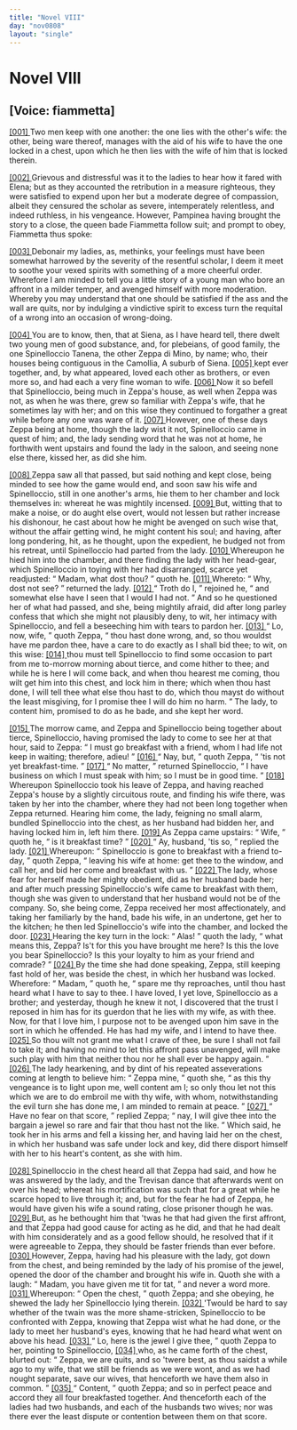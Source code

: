 ```yaml
---
title: "Novel VIII"
day: "nov0808"
layout: "single"
---
```

<div id="nov0808" type="novella" who="fiammetta">
 <h1>
  Novel VIII
 </h1>
 <p>
  <h2>
   [Voice: fiammetta]
  </h2>
 </p>
 <argument>
  <p>
   <a href="{{ site.baseurl }}itDecameron/nov0808#p08080001">
    [001]
   </a>
   Two men keep with one another: the one
	lies with the other's
	wife: the other, being ware thereof, manages with the
	aid of his wife to have the one locked in a chest, upon
	which he then lies with the wife of him that is locked
	therein.
  </p>
 </argument>
 <div3 type="commentary" who="author">
  <p>
   <a href="{{ site.baseurl }}itDecameron/nov0808#p08080002">
    [002]
   </a>
   Grievous
   and distressful was it to
      the ladies to hear how it fared
      with Elena; but as they accounted the retribution in a measure
      righteous, they were satisfied to expend upon her but a moderate
      degree of compassion, albeit they censured the scholar as severe,
      intemperately relentless, and indeed ruthless, in his vengeance.
      However, Pampinea having brought the story to a close, the queen
      bade Fiammetta follow suit; and prompt to obey, Fiammetta thus
      spoke:
  </p>
 </div3>
 <div3 type="commentary" who="fiammetta">
  <p>
   <a href="{{ site.baseurl }}itDecameron/nov0808#p08080003">
    [003]
   </a>
   Debonair my ladies, as, methinks, your feelings must have
	been somewhat harrowed by the severity of the resentful scholar, I
	deem it meet to soothe your vexed spirits with something of a more
	cheerful order. Wherefore I am minded to tell you a little story of
	a young man who bore an affront in a milder temper, and avenged
	himself with more moderation. Whereby you may understand that
	one should be satisfied if the ass and the wall are quits, nor by
	indulging a vindictive spirit to excess turn the requital of a wrong
	into an occasion of wrong-doing.
  </p>
 </div3>
 <p>
  <a href="{{ site.baseurl }}itDecameron/nov0808#p08080004">
   [004]
  </a>
  You are to know, then, that at Siena,
 as I have heard tell, there dwelt two young men of good substance,
 and, for plebeians, of good family, the one Spinelloccio Tanena, the
 other Zeppa di Mino, by name; who, their houses being contiguous
 in the Camollia,
  <note>
   A suburb of Siena.
  </note>
  <a href="{{ site.baseurl }}itDecameron/nov0808#p08080005">
   [005]
  </a>
  kept ever together, and, by
 what appeared, loved
 each other as brothers, or even more so, and had each a very fine
  woman to wife.
  <a href="{{ site.baseurl }}itDecameron/nov0808#p08080006">
   [006]
  </a>
  Now it so befell that Spinelloccio, being much in
 Zeppa's house, as well when Zeppa was not, as when he was there,
 grew so familiar with Zeppa's wife, that he sometimes lay with her;
 and on this wise they continued to forgather a great while before any
 one was ware of it.
  <a href="{{ site.baseurl }}itDecameron/nov0808#p08080007">
   [007]
  </a>
  However, one of these days Zeppa being at
 home, though the lady wist it not, Spinelloccio came in quest of
 him; and, the lady sending word that he was not at home, he forthwith
 went upstairs and found the lady in the saloon, and seeing none
 else there, kissed her, as did she him.
 </p>
 <p>
  <a href="{{ site.baseurl }}itDecameron/nov0808#p08080008">
   [008]
  </a>
  Zeppa saw all that passed, but said nothing and kept close, being
 minded to see how the game would end, and soon saw his wife and
 Spinelloccio, still in one another's arms, hie them to her chamber and
 lock themselves in: whereat he was mightily incensed.
  <a href="{{ site.baseurl }}itDecameron/nov0808#p08080009">
   [009]
  </a>
  But, witting
 that to make a noise, or do aught else overt, would not lessen but
 rather increase his dishonour, he cast about how he might be avenged
 on such wise that, without the affair getting wind, he might content
 his soul; and having, after long pondering, hit, as he thought, upon
 the expedient, he budged not from his retreat, until Spinelloccio had
 parted from the lady.
  <a href="{{ site.baseurl }}itDecameron/nov0808#p08080010">
   [010]
  </a>
  Whereupon he hied him into the chamber,
 and there finding the lady with her head-gear, which Spinelloccio in
 toying with her had disarranged, scarce yet readjusted:
  <q direct="unspecified">
   Madam,
 what dost thou?
  </q>
  quoth he.
  <a href="{{ site.baseurl }}itDecameron/nov0808#p08080011">
   [011]
  </a>
  Whereto:
  <q direct="unspecified">
   Why, dost not see?
  </q>
  returned the lady.
  <a href="{{ site.baseurl }}itDecameron/nov0808#p08080012">
   [012]
  </a>
  <q direct="unspecified">
   Troth do I,
  </q>
  rejoined he,
  <q direct="unspecified">
   and somewhat else
 have I seen that I would I had not.
  </q>
  And so he questioned her of
 what had passed, and she, being mightily afraid, did after long parley
 confess that which she might not plausibly deny, to wit, her intimacy
 with Spinelloccio, and fell a beseeching him with tears to pardon her.
  <a href="{{ site.baseurl }}itDecameron/nov0808#p08080013">
   [013]
  </a>
  <q direct="unspecified">
   Lo, now, wife,
  </q>
  quoth Zeppa,
  <q direct="unspecified">
   thou hast done wrong, and, so thou
 wouldst have me pardon thee, have a care to do exactly as I shall bid
 thee; to wit, on this wise:
   <a href="{{ site.baseurl }}itDecameron/nov0808#p08080014">
    [014]
   </a>
   thou must tell Spinelloccio to find some
 occasion to part from me to-morrow morning about tierce, and come
 hither to thee; and while he is here I will come back, and when
 thou hearest me coming, thou wilt get him into this chest, and lock
 him in there; which when thou hast done, I will tell thee what else
 thou hast to do, which thou mayst do without the least misgiving,
 for I promise thee I will do him no harm.
  </q>
  The lady, to content
 him, promised to do as he bade, and she kept her word.
 </p>
 <p>
  <a href="{{ site.baseurl }}itDecameron/nov0808#p08080015">
   [015]
  </a>
  The morrow came, and Zeppa and Spinelloccio being together
  about tierce, Spinelloccio, having promised the lady to come to see
 her at that hour, said to Zeppa:
  <q direct="unspecified">
   I must go breakfast with a
 friend, whom I had life not keep in waiting; therefore, adieu!
  </q>
  <a href="{{ site.baseurl }}itDecameron/nov0808#p08080016">
   [016]
  </a>
  <q direct="unspecified">
   Nay, but,
  </q>
  quoth Zeppa,
  <q direct="unspecified">
   'tis not yet breakfast-time.
  </q>
  <a href="{{ site.baseurl }}itDecameron/nov0808#p08080017">
   [017]
  </a>
  <q direct="unspecified">
   No
 matter,
  </q>
  returned Spinelloccio,
  <q direct="unspecified">
   I have business on which I must
 speak with him; so I must be in good time.
  </q>
  <a href="{{ site.baseurl }}itDecameron/nov0808#p08080018">
   [018]
  </a>
  Whereupon Spinelloccio
 took his leave of Zeppa, and having reached Zeppa's house by
 a slightly circuitous route, and finding his wife there, was taken by
 her into the chamber, where they had not been long together when
 Zeppa returned. Hearing him come, the lady, feigning no small
 alarm, bundled Spinelloccio into the chest, as her husband had bidden
 her, and having locked him in, left him there.
  <a href="{{ site.baseurl }}itDecameron/nov0808#p08080019">
   [019]
  </a>
  As Zeppa came
 upstairs:
  <q direct="unspecified">
   Wife,
  </q>
  quoth he,
  <q direct="unspecified">
   is it breakfast time?
  </q>
  <a href="{{ site.baseurl }}itDecameron/nov0808#p08080020">
   [020]
  </a>
  <q direct="unspecified">
   Ay, husband, 'tis so,
  </q>
  replied the lady.
  <a href="{{ site.baseurl }}itDecameron/nov0808#p08080021">
   [021]
  </a>
  Whereupon:
  <q direct="unspecified">
   Spinelloccio is
 gone to breakfast with a friend to-day,
  </q>
  quoth Zeppa,
  <q direct="unspecified">
   leaving his
 wife at home: get thee to the window, and call her, and bid her
 come and breakfast with us.
  </q>
  <a href="{{ site.baseurl }}itDecameron/nov0808#p08080022">
   [022]
  </a>
  The lady, whose fear for herself made
 her mighty obedient, did as her husband bade her; and after much
 pressing Spinelloccio's wife came to breakfast with them, though she
 was given to understand that her husband would not be of the company.
 So, she being come, Zeppa received her most affectionately,
 and taking her familiarly by the hand, bade his wife, in an undertone,
 get her to the kitchen; he then led Spinelloccio's wife into the
 chamber, and locked the door.
  <a href="{{ site.baseurl }}itDecameron/nov0808#p08080023">
   [023]
  </a>
  Hearing the key turn in the lock:
  <q direct="unspecified">
   Alas!
  </q>
  quoth the lady,
  <q direct="unspecified">
   what means this, Zeppa? Is't for this you
 have brought me here? Is this the love you bear Spinelloccio? Is
 this your loyalty to him as your friend and comrade?
  </q>
  <a href="{{ site.baseurl }}itDecameron/nov0808#p08080024">
   [024]
  </a>
  By the time
 she had done speaking, Zeppa, still keeping fast hold of her, was
 beside the chest, in which her husband was locked. Wherefore:
  <q direct="unspecified">
   Madam,
  </q>
  quoth he,
  <q direct="unspecified">
   spare me thy reproaches, until thou hast
 heard what I have to say to thee. I have loved, I yet love, Spinelloccio
 as a brother; and yesterday, though he knew it not, I discovered
 that the trust I reposed in him has for its guerdon that he
 lies with my wife, as with thee. Now, for that I love him, I purpose
 not to be avenged upon him save in the sort in which he
 offended. He has had my wife, and I intend to have thee.
   <a href="{{ site.baseurl }}itDecameron/nov0808#p08080025">
    [025]
   </a>
   So thou
 wilt not grant me what I crave of thee, be sure I shall not fail to
 take it; and having no mind to let this affront pass unavenged, will
   make such play with him that neither thou nor he shall ever be
 happy again.
  </q>
  <a href="{{ site.baseurl }}itDecameron/nov0808#p08080026">
   [026]
  </a>
  The lady hearkening, and by dint of his repeated
 asseverations coming at length to believe him:
  <q direct="unspecified">
   Zeppa mine,
  </q>
  quoth she,
  <q direct="unspecified">
   as this thy vengeance is to light upon me, well content
 am I; so only thou let not this which we are to do embroil me with
 thy wife, with whom, notwithstanding the evil turn she has done
 me, I am minded to remain at peace.
  </q>
  <a href="{{ site.baseurl }}itDecameron/nov0808#p08080027">
   [027]
  </a>
  <q direct="unspecified">
   Have no fear on that
 score,
  </q>
  replied Zeppa;
  <q direct="unspecified">
   nay, I will give thee into the bargain a
 jewel so rare and fair that thou hast not the like.
  </q>
  Which said,
 he took her in his arms and fell a kissing her, and having laid her
 on the chest, in which her husband was safe under lock and key,
 did there disport himself with her to his heart's content, as she with
 him.
 </p>
 <p>
  <a href="{{ site.baseurl }}itDecameron/nov0808#p08080028">
   [028]
  </a>
  Spinelloccio in the chest heard all that Zeppa had said, and how
 he was answered by the lady, and the Trevisan dance that afterwards
 went on over his head; whereat his mortification was such that for
 a great while he scarce hoped to live through it; and, but for the fear
 he had of Zeppa, he would have given his wife a sound rating, close
 prisoner though he was.
  <a href="{{ site.baseurl }}itDecameron/nov0808#p08080029">
   [029]
  </a>
  But, as he bethought him that 'twas he
 that had given the first affront, and that Zeppa had good cause for
 acting as he did, and that he had dealt with him considerately and
 as a good fellow should, he resolved that if it were agreeable to
 Zeppa, they should be faster friends than ever before.
  <a href="{{ site.baseurl }}itDecameron/nov0808#p08080030">
   [030]
  </a>
  However,
 Zeppa, having had his pleasure with the lady, got down from the
 chest, and being reminded by the lady of his promise of the jewel,
 opened the door of the chamber and brought his wife in. Quoth
 she with a laugh:
  <q direct="unspecified">
   Madam, you have given me tit for tat,
  </q>
  and
 never a word more.
  <a href="{{ site.baseurl }}itDecameron/nov0808#p08080031">
   [031]
  </a>
  Whereupon:
  <q direct="unspecified">
   Open the chest,
  </q>
  quoth
 Zeppa; and she obeying, he shewed the lady her Spinelloccio lying
 therein.
  <a href="{{ site.baseurl }}itDecameron/nov0808#p08080032">
   [032]
  </a>
  'Twould be hard to say whether of the twain was the
 more shame-stricken, Spinelloccio to be confronted with Zeppa,
 knowing that Zeppa wist what he had done, or the lady to meet her
 husband's eyes, knowing that he had heard what went on above his
 head.
  <a href="{{ site.baseurl }}itDecameron/nov0808#p08080033">
   [033]
  </a>
  <q direct="unspecified">
   Lo, here is the jewel I give thee,
  </q>
  quoth Zeppa to her,
 pointing to Spinelloccio,
  <a href="{{ site.baseurl }}itDecameron/nov0808#p08080034">
   [034]
  </a>
  who, as he came forth of the chest, blurted
 out:
  <q direct="unspecified">
   Zeppa, we are quits, and so 'twere best, as thou saidst a while
 ago to my wife, that we still be friends as we were wont, and as we
 had nought separate, save our wives, that henceforth we have them
   also in common.
  </q>
  <a href="{{ site.baseurl }}itDecameron/nov0808#p08080035">
   [035]
  </a>
  <q direct="unspecified">
   Content,
  </q>
  quoth Zeppa; and so in perfect
 peace and accord they all four breakfasted together. And thenceforth
 each of the ladies had two husbands, and each of the husbands two
 wives; nor was there ever the least dispute or contention between
 them on that score.
 </p>
</div>